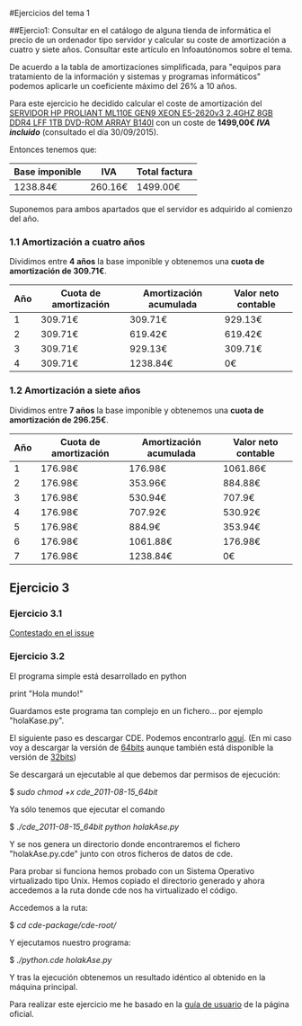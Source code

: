 #Ejercicios del tema 1

##Ejercio1: Consultar en el catálogo de alguna tienda de informática el precio de un ordenador tipo servidor y calcular su coste de amortización a cuatro y siete años. Consultar este artículo en Infoautónomos sobre el tema.

De acuerdo a la tabla de amortizaciones simplificada, para "equipos para tratamiento de la información y sistemas y programas informáticos" podemos aplicarle un coeficiente máximo del 26% a 10 años.

Para este ejercicio he decidido calcular el coste de amortización del [SERVIDOR HP PROLIANT ML110E GEN9 XEON E5-2620v3 2.4GHZ 8GB DDR4 LFF 1TB DVD-ROM ARRAY B140I](http://www.dynos.es/servidor-hp-proliant-ml110e-gen9-xeon-e5-2620v3-2.4ghz-8gb-ddr4-lff-1tb-dvd-rom-array-b140i-888793950609__794996-425.html) con un coste de __1499,00€ *IVA incluido*__ (consultado el día 30/09/2015).


Entonces tenemos que:

| Base imponible |   IVA   | Total factura |
|----------------|---------|---------------|
|    1238.84€    | 260.16€ |    1499.00€   |


Suponemos para ambos apartados que el servidor es adquirido al comienzo del año.

### 1.1 Amortización a cuatro años

Dividimos entre **4 años** la base imponible y obtenemos una **cuota de amortización de 309.71€**.

| Año | Cuota de amortización| Amortización acumulada | Valor neto contable |
|-----|----------------------|------------------------|---------------------|
|  1  | 309.71€              | 309.71€                | 929.13€             |
|  2  | 309.71€              | 619.42€                | 619.42€             |
|  3  | 309.71€              | 929.13€                | 309.71€             |
|  4  | 309.71€              | 1238.84€               | 0€                  |

### 1.2 Amortización a siete años

Dividimos entre **7 años** la base imponible y obtenemos una **cuota de amortización de 296.25€**.

| Año | Cuota de amortización| Amortización acumulada | Valor neto contable |
|-----|----------------------|------------------------|---------------------|
|  1  | 176.98€              | 176.98€                | 1061.86€            |
|  2  | 176.98€              | 353.96€                | 884.88€             |
|  3  | 176.98€              | 530.94€                | 707.9€              |
|  4  | 176.98€              | 707.92€                | 530.92€             |
|  5  | 176.98€              | 884.9€                 | 353.94€             |
|  6  | 176.98€              | 1061.88€               | 176.98€             |
|  7  | 176.98€              | 1238.84€               | 0€                  |


## Ejercicio 3

### Ejercicio 3.1

[Contestado en el issue](https://github.com/JJ/IV-2015-16/issues/1)

### Ejercicio 3.2

El programa simple está desarrollado en python

print "Hola mundo!"

Guardamos este programa tan complejo en un fichero... por ejemplo "holaKase.py".

El siguiente paso es descargar CDE. Podemos encontrarlo [aquí](http://www.pgbovine.net/cde.html). (En mi caso voy a descargar la versión de [64bits](https://github.com/downloads/pgbovine/CDE/cde_2011-08-15_64bit) aunque también está disponible la versión de [32bits](https://github.com/downloads/pgbovine/CDE/cde_2011-08-15_32bit))

Se descargará un ejecutable al que debemos dar permisos de ejecución:

$ *sudo chmod +x cde_2011-08-15_64bit*

Ya sólo tenemos que ejecutar el comando

$ *./cde_2011-08-15_64bit python holakAse.py*

Y se nos genera un directorio donde encontraremos el fichero "holakAse.py.cde" junto con otros ficheros de datos de cde.

Para probar si funciona hemos probado con un Sistema Operativo virtualizado tipo Unix. Hemos copiado el directorio generado y ahora accedemos a la ruta donde cde nos ha virtualizado el código.

Accedemos a la ruta:

$ *cd cde-package/cde-root/<ruta>*

Y ejecutamos nuestro programa:

$ *./python.cde holakAse.py*

Y tras la ejecución obtenemos un resultado idéntico al obtenido en la máquina principal.

Para realizar este ejercicio me he basado en la [guía de usuario](http://www.pgbovine.net/cde/manual/) de la página oficial.
